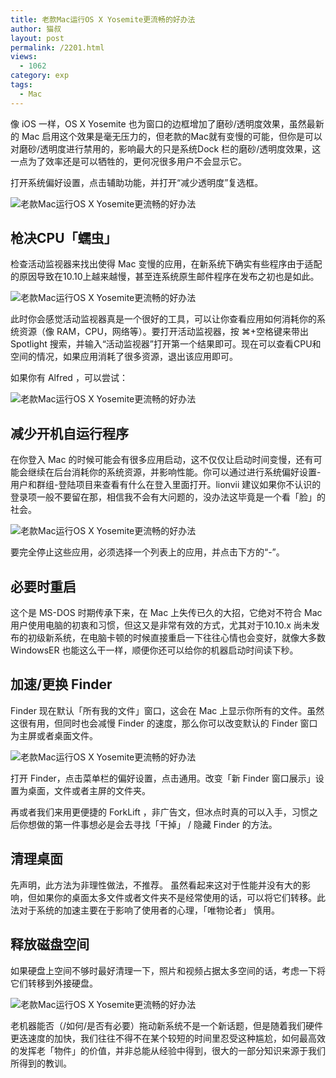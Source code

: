 ```yaml
---
title: 老款Mac运行OS X Yosemite更流畅的好办法
author: 猫叔
layout: post
permalink: /2201.html
views:
  - 1062
category: exp
tags:
  - Mac
---
```

像 iOS 一样，OS X Yosemite 也为窗口的边框增加了磨砂/透明度效果，虽然最新的 Mac 启用这个效果是毫无压力的，但老款的Mac就有变慢的可能，但你是可以对磨砂/透明度进行禁用的，影响最大的只是系统Dock 栏的磨砂/透明度效果，这一点为了效率还是可以牺牲的，更何况很多用户不会显示它。

打开系统偏好设置，点击辅助功能，并打开“减少透明度”复选框。

<div class="insert-post-ads">
</div>

![老款Mac运行OS X Yosemite更流畅的好办法][1]

## 枪决CPU「蠕虫」 

检查活动监视器来找出使得 Mac 变慢的应用，在新系统下确实有些程序由于适配的原因导致在10.10上越来越慢，甚至连系统原生邮件程序在发布之初也是如此。

![老款Mac运行OS X Yosemite更流畅的好办法][2]

此时你会感觉活动监视器真是一个很好的工具，可以让你查看应用如何消耗你的系统资源（像 RAM，CPU，网络等）。要打开活动监视器，按 ⌘+空格键来带出 Spotlight 搜索，并输入“活动监视器”打开第一个结果即可。现在可以查看CPU和空间的情况，如果应用消耗了很多资源，退出该应用即可。

如果你有 Alfred ，可以尝试：

![老款Mac运行OS X Yosemite更流畅的好办法][3]

## 减少开机自运行程序

在你登入 Mac 的时候可能会有很多应用启动，这不仅仅让启动时间变慢，还有可能会继续在后台消耗你的系统资源，并影响性能。你可以通过进行系统偏好设置-用户和群组-登陆项目来查看有什么在登入里面打开。lionvii 建议如果你不认识的登录项一般不要留在那，相信我不会有大问题的，没办法这毕竟是一个看「脸」的社会。

![老款Mac运行OS X Yosemite更流畅的好办法][4]

要完全停止这些应用，必须选择一个列表上的应用，并点击下方的“-”。

## 必要时重启 

这个是 MS-DOS 时期传承下来，在 Mac 上失传已久的大招，它绝对不符合 Mac 用户使用电脑的初衷和习惯，但这又是非常有效的方式，尤其对于10.10.x 尚未发布的初级新系统，在电脑卡顿的时候直接重启一下往往心情也会变好，就像大多数 WindowsER 也能这么干一样，顺便你还可以给你的机器启动时间读下秒。

## 加速/更换 Finder

Finder 现在默认「所有我的文件」窗口，这会在 Mac 上显示你所有的文件。虽然这很有用，但同时也会减慢 Finder 的速度，那么你可以改变默认的 Finder 窗口为主屏或者桌面文件。

![老款Mac运行OS X Yosemite更流畅的好办法][5]

打开 Finder，点击菜单栏的偏好设置，点击通用。改变「新 Finder 窗口展示」设置为桌面，文件或者主屏的文件夹。

再或者我们来用更便捷的 ForkLift ，非广告文，但冰点时真的可以入手，习惯之后你想做的第一件事想必是会去寻找「干掉」 / 隐藏 Finder 的方法。

## 清理桌面 

先声明，此方法为非理性做法，不推荐。 虽然看起来这对于性能并没有大的影响，但如果你的桌面太多文件或者文件夹不是经常使用的话，可以将它们转移。此法对于系统的加速主要在于影响了使用者的心理，「唯物论者」 慎用。

## 释放磁盘空间

如果硬盘上空间不够时最好清理一下，照片和视频占据太多空间的话，考虑一下将它们转移到外接硬盘。

![老款Mac运行OS X Yosemite更流畅的好办法][6]

老机器能否（/如何/是否有必要）拖动新系统不是一个新话题，但是随着我们硬件更迭速度的加快，我们往往不得不在某个较短的时间里忍受这种尴尬，如何最高效的发挥老「物件」的价值，并非总能从经验中得到，很大的一部分知识来源于我们所得到的教训。


 [1]: http://cache.maoshu.cc//wp-content/uploads/sinapicv2-backup/2201-ww1-large-005V4vEUjw1enug539i6yj30ij0c175i.jpg
 [2]: http://cache.maoshu.cc//wp-content/uploads/sinapicv2-backup/2201-ww4-large-005V4vEUjw1enug557tggj30j60ee76f.jpg
 [3]: http://cache.maoshu.cc//wp-content/uploads/sinapicv2-backup/2201-ww1-large-005V4vEUjw1enug573w0xj30fk0b6mxy.jpg
 [4]: http://cache.maoshu.cc//wp-content/uploads/sinapicv2-backup/2201-ww3-large-005V4vEUjw1enug59460mj30ij0djq4g.jpg
 [5]: http://cache.maoshu.cc//wp-content/uploads/sinapicv2-backup/2201-ww4-large-005V4vEUjw1enug5ctaftj309s0cfaat.jpg
 [6]: http://cache.maoshu.cc//wp-content/uploads/sinapicv2-backup/2201-ww1-large-005V4vEUjw1enug5a37stj30j60asmy7.jpg


